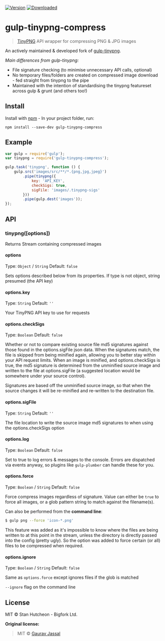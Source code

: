 [![Version](https://img.shields.io/npm/v/gulp-tinypng-compress.svg)][npm]
[![Downloaded](https://img.shields.io/npm/dm/gulp-tinypng-compress.svg)][npm]

# gulp-tinypng-compress

> [TinyPNG](https://tinypng.com) API wrapper for compressing PNG & JPG images

An actively maintained & developed fork of [gulp-tinypng](https://github.com/creativeaura/gulp-tinypng).

*Main differences from gulp-tinypng:*
- File signature checking (to minimise unnecessary API calls, optional)
- No temporary files/folders are created on compressed image download - fed straight from tinypng to the pipe
- Maintained with the intention of standardising the tinypng featureset across gulp & grunt (and others too!)

## Install

Install with [npm](https://npmjs.org/package/gulp-tinypng-compress) - In your project folder, run:

```
npm install --save-dev gulp-tinypng-compress
```

## Example

```js
var gulp = require('gulp');
var tinypng = require('gulp-tinypng-compress');

gulp.task('tinypng', function () {
	gulp.src('images/src/**/*.{png,jpg,jpeg}')
		.pipe(tinypng({
			key: 'API_KEY',
			checkSigs: true,
			sigFile: 'images/.tinypng-sigs'
		}))
		.pipe(gulp.dest('images'));
});
```

## API

### tinypng([options])

Returns Stream containing compressed images

#### options
Type: `Object` / `String`
Default: `false`

Sets options described below from its properties. If type is not object, string presumed (the API key)

#### options.key
Type: `String`
Default: `''`

Your TinyPNG API key to use for requests

#### options.checkSigs
Type: `Boolean`
Default: `false`

Whether or not to compare existing source file md5 signatures against those found in the options.sigFile json data. When the signatures match, the file is skipped from being minified again, allowing you to better stay within your API request limits. When an image is minified, and options.checkSigs is true, the md5 signature is determined from the unminified source image and written to the file at options.sigFile (a suggested location would be somewhere under your source control).

Signatures are based off the unminified source image, so that when the source changes it will be re-minified and re-written to the destination file.

#### options.sigFile
Type: `String`
Default: `''`

The file location to write the source image md5 signatures to when using the options.checkSigs option

#### options.log
Type: `Boolean`
Default: `false`

Set to true to log errors & messages to the console. Errors are dispatched via events anyway, so plugins like `gulp-plumber` can handle these for you.

#### options.force
Type: `Boolean` / `String`
Default: `false`

Force compress images regardless of signature. Value can either be `true` to force all images, or a glob pattern string to match against the filename(s).

Can also be performed from the **command line**:
```bash
$ gulp png --force 'icon-*.png'
```

This feature was added as it's impossible to know where the files are being written to at this point in the stream, unless the directory is directly passed into the config (pretty ugly). So the option was added to force certain (or all) files to be compressed when required.

#### options.ignore
Type: `Boolean` / `String`
Default: `false`

Same as `options.force` except ignores files if the glob is matched

`--ignore` flag on the command line

## License

MIT © Stan Hutcheon - Bigfork Ltd.

**Original license:**

>MIT © [Gaurav Jassal](http://gaurav.jassal.me)

[npm]: https://www.npmjs.com/package/gulp-tinypng-compress
